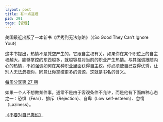 ```yaml
---
layout: post
title: 有一点道理
pid: 291
tags: [管理]
---
```



美国最近出版了一本新书《优秀到无法忽略》（《So Good They Can’t Ignore You》）

这本书提出，热情不是凭空产生的，它跟自主权有关。如果你在某个职位上的自主权越大，能够掌控的东西越多，就越容易对当前的职业产生热情。与其强调跟随内心的热情，不如强调如何在某种职业里面获得自主权。你必须使自己变得优秀，让别人无法忽视你，同意让你掌控更多的资源，这就是书名的含义。

[每周分享第 27 期](http://www.ruanyifeng.com/blog/2018/10/weekly-issue-27.html)

如果一个人不想做某件事，通常不是由于客观条件不允许，而是他有下面四种心态之一：恐惧（Fear）、排斥（Rejection）、自卑（Low self-esteem）、怠惰（Laziness）。

[《不要对自己撒谎》](http://www.efficientlifeskills.com/if-you-want-to-make-progress-stop-lying-to-yourself/)
